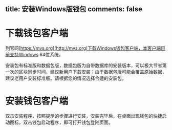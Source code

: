 title: 安装Windows版钱包
comments: false
---

# 下载钱包客户端
到官网[https://mvs.org](http://mvs.org)下载Windows钱包客户端，本客户端目前支持Windows 64位系统。

安装包有标准版和数据包版，数据包版为自带数据库的安装版本，可以极大节省第一次的区块同步时间，建议新用户下载安装；由于数据包版可能会覆盖原始数据，建议老用户安装标准版。请根据您的情况选择合适的安装包。

# 安装钱包客户端
双击安装程序，按照提示的步骤进行安装，安装完毕后，在桌面出现钱包的快捷启动图标，双击钱包启动程序，即可打开钱包登陆页面。


